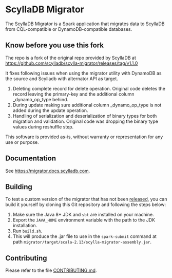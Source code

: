 # ScyllaDB Migrator

The ScyllaDB Migrator is a Spark application that migrates data to ScyllaDB from CQL-compatible or DynamoDB-compatible databases.

## Know before you use this fork

The repo is a fork of the original repo provided by ScyllaDB at https://github.com/scylladb/scylla-migrator/releases/tag/v1.1.0

It fixes following issues when using the migrator utility with DynamoDB as the source and Scylladb with alternator API as target.

1. Deleting complete record for delete operation. Original code deletes the record leaving the primary-key and the additional column _dynamo_op_type behind.
2. During update making sure additional column _dynamo_op_type is not added during the update operation.
3. Handling of serialization and deserialization of binary types for both migration and validation. Original code was dropping the binary type values during reshuffle step.

This software is provided as-is, without warranty or representation for any use or purpose.

## Documentation

See https://migrator.docs.scylladb.com.

## Building

To test a custom version of the migrator that has not been [released](https://github.com/scylladb/scylla-migrator/releases), you can build it yourself by cloning this Git repository and following the steps below:

1. Make sure the Java 8+ JDK and `sbt` are installed on your machine.
2. Export the `JAVA_HOME` environment variable with the path to the
   JDK installation.
3. Run `build.sh`.
4. This will produce the .jar file to use in the `spark-submit` command at path `migrator/target/scala-2.13/scylla-migrator-assembly.jar`.

## Contributing

Please refer to the file [CONTRIBUTING.md](/CONTRIBUTING.md).

